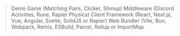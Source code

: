 
>   Demo Game (Matching Pairs, Clicker, Shmup)
    Middleware (Discord Activities, Rune, Rapier Physics)
    Client Framework (React, Next.js, Vue, Angular, Svelte, SolidJS or Rapier)    Web Bundler (Vite, Bun, Webpack, Remix, ESBuild, Parcel, Rollup or ImportMap